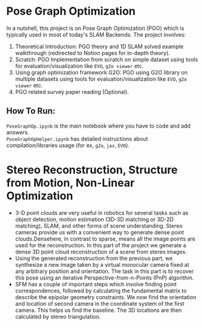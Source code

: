 # Pose Graph Optimization
In a nutshell, this project is on Pose Graph Optimization (PGO) which is typically used in most of today's SLAM Backends. The project involves:

1. Theoretical Introduction: PGO theory and 1D SLAM solved example walkthrough (redirected to Notion pages for in-depth theory).
2. Scratch: PGO Implementation from scratch on simple dataset using tools for evaluation/visualization like `EVO`, `g2o viewer` etc.
3. Using graph optimization framework G2O: PGO using G2O library on multiple datasets using tools for evaluation/visualization like `EVO`, `g2o viewer` etc.
4. PGO related survey paper reading (Optional).

## How To Run:   
`PoseGraphOp.ipynb` is the main notebook where you have to code and add answers.    
`PoseGraphOpHelper.ipynb` has detailed instructions about compilation/libraries usage (for ex, `g2o`, `jax`, `EVO`). 

# Stereo Reconstruction, Structure from Motion, Non-Linear Optimization

- 3-D point clouds are very useful in robotics for several tasks such as object detection, motion estimation (3D-3D matching or 3D-2D matching), SLAM, and other forms of scene understanding. Stereo cameras provide us with a convenient way to generate dense point clouds.Densehere, in contrast to sparse, means all the image points are used for the reconstruction. In this part of the project we generate a dense 3D point cloud reconstruction of a scene from stereo images.
- Using the generated reconstruction from the previous part, we synthesize a new image taken by a virtual monocular camera fixed at any arbitrary position and orientation. The task in this part is to recover this pose using an iterative Perspective-from-n-Points (PnP) algorithm.
- SFM has a couple of important steps which involve finding point correspondences, followed by calculating the fundamental matrix to describe the epipolar geometry constraints. We now find the orientation and location of second camera in the coordinate system of the first camera. This helps us find the baseline. The 3D locations are then calculated by stereo triangulation.

